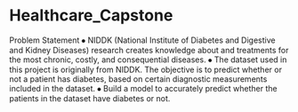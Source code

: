 # Healthcare_Capstone

Problem Statement
⦁	NIDDK (National Institute of Diabetes and Digestive and Kidney Diseases) research creates knowledge about and treatments for the most chronic, costly, and consequential diseases.
⦁	The dataset used in this project is originally from NIDDK. The objective is to predict whether or not a patient has diabetes, based on certain diagnostic measurements included in the dataset.
⦁	Build a model to accurately predict whether the patients in the dataset have diabetes or not.
